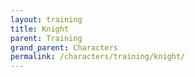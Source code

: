 ```yaml
---
layout: training
title: Knight
parent: Training
grand_parent: Characters
permalink: /characters/training/knight/
---
```

